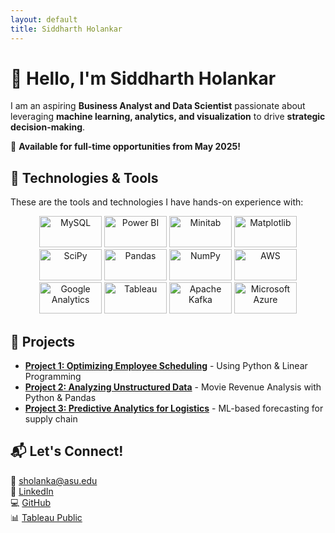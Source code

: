 ```yaml
---
layout: default
title: Siddharth Holankar
---
```


# 👋 Hello, I'm Siddharth Holankar

I am an aspiring **Business Analyst and Data Scientist** passionate about leveraging **machine learning, analytics, and visualization** to drive **strategic decision-making**.

📌 **Available for full-time opportunities from May 2025!**

## 🚀 Technologies & Tools

These are the tools and technologies I have hands-on experience with:

<p align="center">
    <img src="https://upload.wikimedia.org/wikipedia/commons/0/0a/MySQL_textlogo.svg" width="100" height="50" alt="MySQL">
    <img src="https://upload.wikimedia.org/wikipedia/commons/0/08/Powerbi.svg" width="100" height="50" alt="Power BI">
    <img src="https://upload.wikimedia.org/wikipedia/commons/0/05/Minitab_logo.svg" width="100" height="50" alt="Minitab">
    <img src="https://upload.wikimedia.org/wikipedia/commons/8/84/Matplotlib_icon.svg" width="100" height="50" alt="Matplotlib">
    <img src="https://upload.wikimedia.org/wikipedia/commons/3/38/Scipy_2019_Logo.svg" width="100" height="50" alt="SciPy">
    <img src="https://upload.wikimedia.org/wikipedia/commons/e/ed/Pandas_logo.svg" width="100" height="50" alt="Pandas">
    <img src="https://upload.wikimedia.org/wikipedia/commons/3/31/NumPy_logo_2020.svg" width="100" height="50" alt="NumPy">
    <img src="https://upload.wikimedia.org/wikipedia/commons/e/eb/Amazon_Web_Services_Logo.svg" width="100" height="50" alt="AWS">
    <img src="https://upload.wikimedia.org/wikipedia/commons/6/67/Google_Analytics_Logo.svg" width="100" height="50" alt="Google Analytics">
    <img src="https://upload.wikimedia.org/wikipedia/commons/0/05/Tableau_Logo.svg" width="100" height="50" alt="Tableau">
    <img src="https://upload.wikimedia.org/wikipedia/commons/2/2d/Apache_Kafka.svg" width="100" height="50" alt="Apache Kafka">
    <img src="https://upload.wikimedia.org/wikipedia/commons/a/a8/Microsoft_Azure_Logo.svg" width="100" height="50" alt="Microsoft Azure">
</p>

## 📂 Projects

- **[Project 1: Optimizing Employee Scheduling](#)** - Using Python & Linear Programming
- **[Project 2: Analyzing Unstructured Data](#)** - Movie Revenue Analysis with Python & Pandas
- **[Project 3: Predictive Analytics for Logistics](#)** - ML-based forecasting for supply chain

## 📬 Let's Connect!

📧 [sholanka@asu.edu](mailto:sholanka@asu.edu)  
🔗 [LinkedIn](https://linkedin.com/in/sholankar/)  
💻 [GitHub](https://github.com/siddharthholankar)  
📊 [Tableau Public](https://public.tableau.com/app/profile/siddharth.holankar)  
